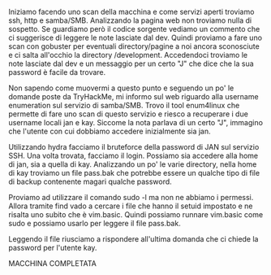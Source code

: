 Iniziamo facendo uno scan della macchina e come servizi aperti troviamo ssh, http e samba/SMB. Analizzando la pagina web non troviamo nulla di sospetto. Se guardiamo però il codice sorgente vediamo un commento che ci suggerisce di leggere le note lasciate dal dev.
Quindi proviamo a fare uno scan con gobuster per eventuali directory/pagine a noi ancora sconosciute e ci salta all'occhio la directory /development. Accedendoci troviamo le note lasciate dal dev e un messaggio per un certo "J" che dice che la sua password è facile da trovare.

Non sapendo come muovermi a questo punto e seguendo un po' le domande poste da TryHackMe, mi informo sul web riguardo alla username enumeration sul servizio di samba/SMB. Trovo il tool enum4linux che permette di fare uno scan di questo servizio e riesco a recuperare i due username locali jan e kay. Siccome la nota parlava di un certo "J", immagino che l'utente con cui dobbiamo accedere inizialmente sia jan.

Utilizzando hydra facciamo il bruteforce della password di JAN sul servizio SSH. Una volta trovata, facciamo il login.
Possiamo sia accedere alla home di jan, sia a quella di kay. Analizzando un po' le varie directory, nella home di kay troviamo un file pass.bak che potrebbe essere un qualche tipo di file di backup contenente magari qualche password.

Proviamo ad utilizzare il comando sudo -l ma non ne abbiamo i permessi. Allora tramite find vado a cercare i file che hanno il setuid impostato e ne risalta uno subito che è vim.basic. Quindi possiamo runnare vim.basic come sudo e possiamo usarlo per leggere il file pass.bak.

Leggendo il file riusciamo a rispondere all'ultima domanda che ci chiede la password per l'utente kay.

MACCHINA COMPLETATA
